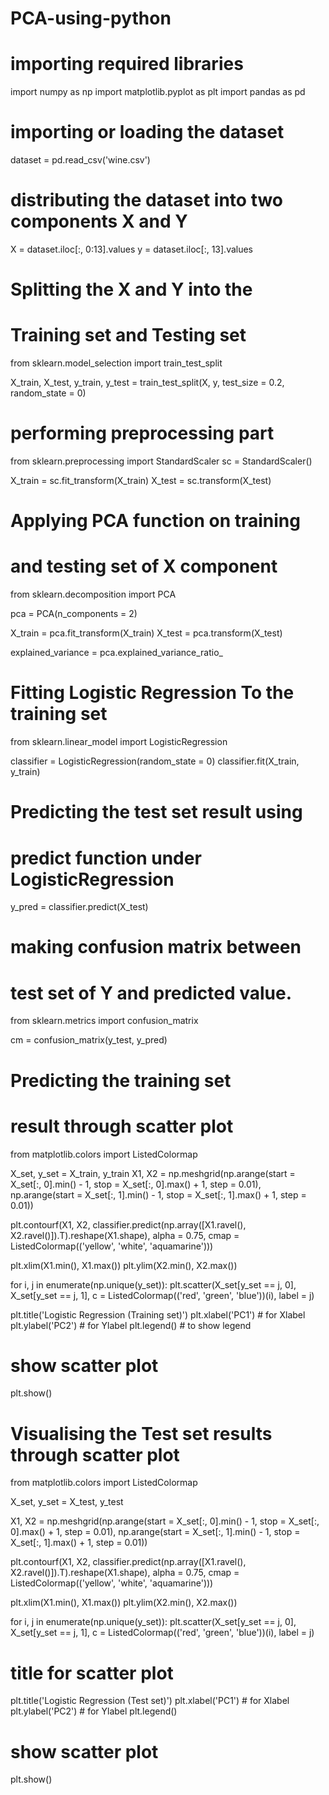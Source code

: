 # PCA-using-python

# importing required libraries
import numpy as np
import matplotlib.pyplot as plt
import pandas as pd
# importing or loading the dataset
dataset = pd.read_csv('wine.csv')

# distributing the dataset into two components X and Y
X = dataset.iloc[:, 0:13].values
y = dataset.iloc[:, 13].values
# Splitting the X and Y into the
# Training set and Testing set
from sklearn.model_selection import train_test_split

X_train, X_test, y_train, y_test = train_test_split(X, y, test_size = 0.2, random_state = 0)
# performing preprocessing part
from sklearn.preprocessing import StandardScaler
sc = StandardScaler()

X_train = sc.fit_transform(X_train)
X_test = sc.transform(X_test)
# Applying PCA function on training
# and testing set of X component
from sklearn.decomposition import PCA

pca = PCA(n_components = 2)

X_train = pca.fit_transform(X_train)
X_test = pca.transform(X_test)

explained_variance = pca.explained_variance_ratio_
# Fitting Logistic Regression To the training set
from sklearn.linear_model import LogisticRegression

classifier = LogisticRegression(random_state = 0)
classifier.fit(X_train, y_train)
# Predicting the test set result using
# predict function under LogisticRegression
y_pred = classifier.predict(X_test)
# making confusion matrix between
# test set of Y and predicted value.
from sklearn.metrics import confusion_matrix

cm = confusion_matrix(y_test, y_pred)
# Predicting the training set
# result through scatter plot
from matplotlib.colors import ListedColormap

X_set, y_set = X_train, y_train
X1, X2 = np.meshgrid(np.arange(start = X_set[:, 0].min() - 1,
					stop = X_set[:, 0].max() + 1, step = 0.01),
					np.arange(start = X_set[:, 1].min() - 1,
					stop = X_set[:, 1].max() + 1, step = 0.01))

plt.contourf(X1, X2, classifier.predict(np.array([X1.ravel(),
			X2.ravel()]).T).reshape(X1.shape), alpha = 0.75,
			cmap = ListedColormap(('yellow', 'white', 'aquamarine')))

plt.xlim(X1.min(), X1.max())
plt.ylim(X2.min(), X2.max())

for i, j in enumerate(np.unique(y_set)):
	plt.scatter(X_set[y_set == j, 0], X_set[y_set == j, 1],
				c = ListedColormap(('red', 'green', 'blue'))(i), label = j)

plt.title('Logistic Regression (Training set)')
plt.xlabel('PC1') # for Xlabel
plt.ylabel('PC2') # for Ylabel
plt.legend() # to show legend

# show scatter plot
plt.show()
# Visualising the Test set results through scatter plot
from matplotlib.colors import ListedColormap

X_set, y_set = X_test, y_test

X1, X2 = np.meshgrid(np.arange(start = X_set[:, 0].min() - 1,
					stop = X_set[:, 0].max() + 1, step = 0.01),
					np.arange(start = X_set[:, 1].min() - 1,
					stop = X_set[:, 1].max() + 1, step = 0.01))

plt.contourf(X1, X2, classifier.predict(np.array([X1.ravel(),
			X2.ravel()]).T).reshape(X1.shape), alpha = 0.75,
			cmap = ListedColormap(('yellow', 'white', 'aquamarine')))

plt.xlim(X1.min(), X1.max())
plt.ylim(X2.min(), X2.max())

for i, j in enumerate(np.unique(y_set)):
	plt.scatter(X_set[y_set == j, 0], X_set[y_set == j, 1],
				c = ListedColormap(('red', 'green', 'blue'))(i), label = j)

# title for scatter plot
plt.title('Logistic Regression (Test set)')
plt.xlabel('PC1') # for Xlabel
plt.ylabel('PC2') # for Ylabel
plt.legend()

# show scatter plot
plt.show()
